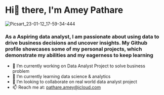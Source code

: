 # Hi👋 there, I'm Amey Pathare 






![Picsart_23-01-12_17-59-34-444](https://user-images.githubusercontent.com/67824245/212067538-712a48ef-8d05-478e-a9f1-34adf6c65a32.png)







### As a Aspiring data analyst, I am passionate about using data to drive business decisions and uncover insights. My Github profile showcases some of my personal projects, which demonstrate my abilities and my eagerness to keep learning











- 🔭 I’m currently working on Data Analyst Project to solve business problem
- 🌱 I’m currently learning data science & analytics
- 👯 I’m looking to collaborate on real world data analyst project
- 📫 Reach me at: pathare.amey@icloud.com


